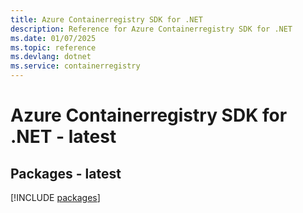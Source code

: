 ```yaml
---
title: Azure Containerregistry SDK for .NET
description: Reference for Azure Containerregistry SDK for .NET
ms.date: 01/07/2025
ms.topic: reference
ms.devlang: dotnet
ms.service: containerregistry
---
```

# Azure Containerregistry SDK for .NET - latest
## Packages - latest
[!INCLUDE [packages](containerregistry-index.md)]